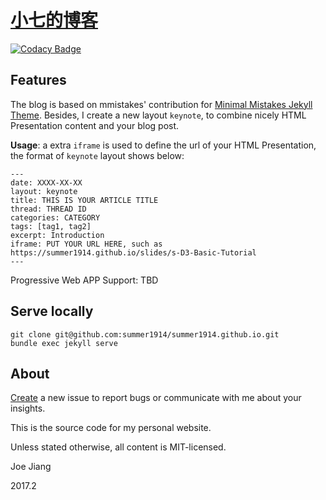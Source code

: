# [小七的博客](https://summer1914.github.io/)

[![Codacy Badge](https://api.codacy.com/project/badge/Grade/cd4fd74b864245a391d8678f1f458359)](https://www.codacy.com/app/summer1914/summer1914.github.io?utm_source=github.com&utm_medium=referral&utm_content=summer1914/summer1914.github.io&utm_campaign=badger)
<!-- [![Build Status](https://travis-ci.org/summer1914/summer1914.github.io.svg?branch=master)](https://travis-ci.org/summer1914/summer1914.github.io) -->

## Features

The blog is based on mmistakes' contribution for [Minimal Mistakes Jekyll Theme](https://github.com/mmistakes/minimal-mistakes). Besides, I create a new layout `keynote`, to combine nicely HTML Presentation content and your blog post.

**Usage**: a extra `iframe` is used to define the url of your HTML Presentation, the format of `keynote` layout shows below: 

```
---
date: XXXX-XX-XX
layout: keynote
title: THIS IS YOUR ARTICLE TITLE
thread: THREAD ID
categories: CATEGORY
tags: [tag1, tag2]
excerpt: Introduction
iframe: PUT YOUR URL HERE, such as https://summer1914.github.io/slides/s-D3-Basic-Tutorial
---
```

Progressive Web APP Support: TBD

## Serve locally

```
git clone git@github.com:summer1914/summer1914.github.io.git
bundle exec jekyll serve
```

## About

[Create](https://github.com/summer1914/summer1914.github.io/issues/new) a new issue to report bugs or communicate with me about your insights.

This is the source code for my personal website.

Unless stated otherwise, all content is MIT-licensed.

Joe Jiang

2017.2
